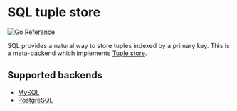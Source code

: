 # SQL tuple store

[![Go Reference](https://pkg.go.dev/badge/github.com/hidal-go/hidalgo/tuple/sql.svg "GoDoc for SQL tuple store within HiDAL-Go")](https://pkg.go.dev/github.com/hidal-go/hidalgo/tuple/sql)

SQL provides a natural way to store tuples indexed by a primary key.
This is a meta-backend which implements [Tuple store](tuple-strict.md).

## Supported backends

* [MySQL](https://www.mysql.com)
* [PostgreSQL](https://www.postgresql.org)
